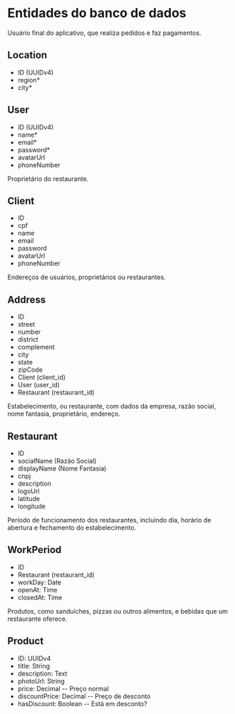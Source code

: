 # Entidades do banco de dados

Usuário final do aplicativo, que realiza pedidos e faz pagamentos.

## Location
  - ID (UUIDv4)
  - region*
  - city*

## User
  - ID (UUIDv4)
  - name*
  - email*
  - password*
  - avatarUrl
  - phoneNumber

Proprietário do restaurante.
## Client
  - ID
  - cpf
  - name
  - email
  - password
  - avatarUrl
  - phoneNumber

Endereços de usuários, proprietários ou restaurantes.
## Address
  - ID
  - street
  - number
  - district
  - complement
  - city
  - state
  - zipCode
  - Client (client_id)
  - User (user_id)
  - Restaurant (restaurant_id)

Estabelecimento, ou restaurante, com dados da empresa, razão social, nome fantasia, proprietário, endereço.
## Restaurant
  - ID
  - socialName (Razão Social)
  - displayName (Nome Fantasia)
  - cnpj
  - description
  - logoUrl
  - latitude
  - longitude

Período de funcionamento dos restaurantes, incluindo dia, horário de abertura e fechamento do estabelecimento.
## WorkPeriod
  - ID
  - Restaurant (restaurant_id)
  - workDay: Date
  - openAt: Time
  - closedAt: Time

Produtos, como sanduíches, pizzas ou outros alimentos, e bebidas que um restaurante oferece.
## Product
  - ID: UUIDv4
  - title: String
  - description: Text
  - photoUrl: String
  - price: Decimal -- Preço normal
  - discountPrice: Decimal -- Preço de desconto
  - hasDiscount: Boolean -- Está em desconto?
